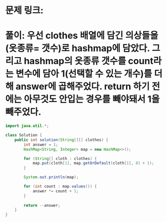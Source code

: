 # 문제 링크: 
# 풀이: 우선 clothes 배열에 담긴 의상들을 (옷종류= 갯수)로 hashmap에 담았다. 그리고 hashmap의 옷종류 갯수를 count라는 변수에 담아 1(선택할 수 있는 개수)를 더해 answer에 곱해주었다. return 하기 전에는 아무것도 안입는 경우를 빼야돼서 1을 빼주었다. 

```java
import java.util.*;

class Solution {
    public int solution(String[][] clothes) {
        int answer = 1;
        HashMap<String, Integer> map = new HashMap<>();

        for (String[] cloth : clothes) {
            map.put(cloth[1], map.getOrDefault(cloth[1], 0) + 1);
        }

        System.out.println(map);

        for (int count : map.values()) {
            answer *= count + 1;
        }
        
        return --answer;
    }
}
```